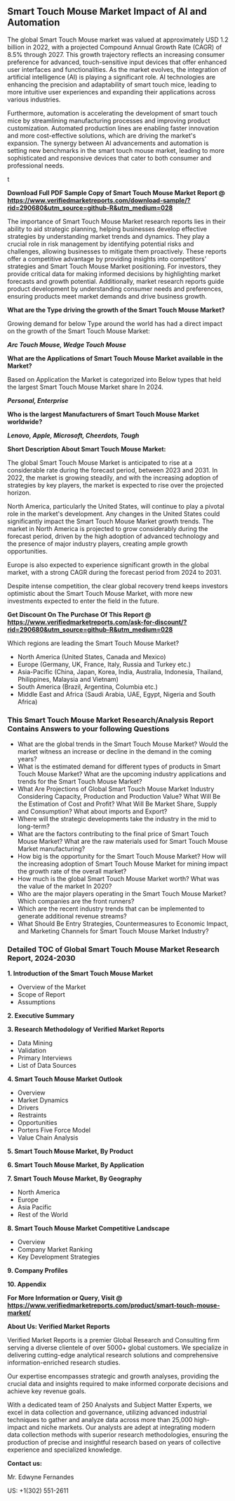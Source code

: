 <h2>Smart Touch Mouse Market Impact of AI and Automation</h2><p>The global Smart Touch Mouse market was valued at approximately USD 1.2 billion in 2022, with a projected Compound Annual Growth Rate (CAGR) of 8.5% through 2027. This growth trajectory reflects an increasing consumer preference for advanced, touch-sensitive input devices that offer enhanced user interfaces and functionalities. As the market evolves, the integration of artificial intelligence (AI) is playing a significant role. AI technologies are enhancing the precision and adaptability of smart touch mice, leading to more intuitive user experiences and expanding their applications across various industries.</p><p>Furthermore, automation is accelerating the development of smart touch mice by streamlining manufacturing processes and improving product customization. Automated production lines are enabling faster innovation and more cost-effective solutions, which are driving the market's expansion. The synergy between AI advancements and automation is setting new benchmarks in the smart touch mouse market, leading to more sophisticated and responsive devices that cater to both consumer and professional needs.</p>t</p><p id="" class=""><strong>Download Full PDF Sample Copy of Smart Touch Mouse Market Report @ <a href="https://www.verifiedmarketreports.com/download-sample/?rid=290680&utm_source=github-R&utm_medium=028" target="_blank">https://www.verifiedmarketreports.com/download-sample/?rid=290680&utm_source=github-R&utm_medium=028</a></strong></p><p>The importance of&nbsp;Smart Touch Mouse Market research reports lies in their ability to aid strategic planning, helping businesses develop effective strategies by understanding market trends and dynamics. They play a crucial role in risk management by identifying potential risks and challenges, allowing businesses to mitigate them proactively. These reports offer a competitive advantage by providing insights into competitors' strategies and Smart Touch Mouse Market positioning. For investors, they provide critical data for making informed decisions by highlighting market forecasts and growth potential. Additionally, market research reports guide product development by understanding consumer needs and preferences, ensuring products meet market demands and drive business growth.</p><p><strong>What are the&nbsp;Type driving the growth of the Smart Touch Mouse Market?</strong></p><p id="" class="">Growing demand for below Type around the world has had a direct impact on the growth of the Smart Touch Mouse Market:</p><em><strong>Arc Touch Mouse, Wedge Touch Mouse</strong></em></p><strong>What are the&nbsp;Applications&nbsp;of Smart Touch Mouse Market available in the Market?</strong></p><p id="" class="">Based on Application the Market is categorized into Below types that held the largest Smart Touch Mouse Market share In 2024.</p><em><strong>Personal, Enterprise</strong></em></p><strong>Who is the largest Manufacturers of Smart Touch Mouse Market worldwide?</strong></p><p><em><strong>Lenovo, Apple, Microsoft, Cheerdots, Tough</strong></em></p><p id="" class=""><strong>Short Description About Smart Touch Mouse Market:</strong></p><p>The global Smart Touch Mouse Market is anticipated to rise at a considerable rate during the forecast period, between 2023 and 2031. In 2022, the market is growing steadily, and with the increasing adoption of strategies by key players, the market is expected to rise over the projected horizon.</p><p>North America, particularly the United States, will continue to play a pivotal role in the market's development. Any changes in the United States could significantly impact the Smart Touch Mouse Market growth trends. The market in North America is projected to grow considerably during the forecast period, driven by the high adoption of advanced technology and the presence of major industry players, creating ample growth opportunities.</p><p>Europe is also expected to experience significant growth in the global market, with a strong CAGR during the forecast period from 2024 to 2031.</p><p>Despite intense competition, the clear global recovery trend keeps investors optimistic about the Smart Touch Mouse Market, with more new investments expected to enter the field in the future.</p><p id="" class=""><strong>Get Discount On The Purchase Of This Report @ <a href="https://www.verifiedmarketreports.com/ask-for-discount/?rid=290680&utm_source=github-R&utm_medium=028" target="_blank">https://www.verifiedmarketreports.com/ask-for-discount/?rid=290680&utm_source=github-R&utm_medium=028</a></strong></p>Which regions are leading the Smart Touch Mouse Market?</p><ul><li>North America (United States, Canada and Mexico)</li><li>Europe (Germany, UK, France, Italy, Russia and Turkey etc.)</li><li>Asia-Pacific (China, Japan, Korea, India, Australia, Indonesia, Thailand, Philippines, Malaysia and Vietnam)</li><li>South America (Brazil, Argentina, Columbia etc.)</li><li>Middle East and Africa (Saudi Arabia, UAE, Egypt, Nigeria and South Africa)</li></ul><h3 id="" class="">This Smart Touch Mouse Market Research/Analysis Report Contains Answers to your following Questions</h3><ul><li>What are the global trends in the Smart Touch Mouse Market? Would the market witness an increase or decline in the demand in the coming years?</li><li>What is the estimated demand for different types of products in Smart Touch Mouse Market? What are the upcoming industry applications and trends for the Smart Touch Mouse Market?</li><li>What Are Projections of Global Smart Touch Mouse Market Industry Considering Capacity, Production and Production Value? What Will Be the Estimation of Cost and Profit? What Will Be Market Share, Supply and Consumption? What about imports and Export?</li><li>Where will the strategic developments take the industry in the mid to long-term?</li><li>What are the factors contributing to the final price of Smart Touch Mouse Market? What are the raw materials used for Smart Touch Mouse Market manufacturing?</li><li>How big is the opportunity for the Smart Touch Mouse Market? How will the increasing adoption of Smart Touch Mouse Market for mining impact the growth rate of the overall market?</li><li>How much is the global Smart Touch Mouse Market worth? What was the value of the market In 2020?</li><li>Who are the major players operating in the Smart Touch Mouse Market? Which companies are the front runners?</li><li>Which are the recent industry trends that can be implemented to generate additional revenue streams?</li><li>What Should Be Entry Strategies, Countermeasures to Economic Impact, and Marketing Channels for Smart Touch Mouse Market Industry?</li></ul><h3 id="" class="">Detailed TOC of Global Smart Touch Mouse Market Research Report, 2024-2030</h3><p id="" class=""><strong>1. Introduction of the Smart Touch Mouse Market</strong></p><ul><li>Overview of the Market</li><li>Scope of Report</li><li>Assumptions</li></ul><p id="" class=""><strong>2. Executive Summary</strong></p><p id="" class=""><strong>3. Research Methodology of Verified Market Reports</strong></p><ul><li>Data Mining</li><li>Validation</li><li>Primary Interviews</li><li>List of Data Sources</li></ul><p id="" class=""><strong>4. Smart Touch Mouse Market Outlook</strong></p><ul><li>Overview</li><li>Market Dynamics</li><li>Drivers</li><li>Restraints</li><li>Opportunities</li><li>Porters Five Force Model</li><li>Value Chain Analysis</li></ul><p id="" class=""><strong>5. Smart Touch Mouse Market, By Product</strong></p><p id="" class=""><strong>6. Smart Touch Mouse Market, By Application</strong></p><p id="" class=""><strong>7. Smart Touch Mouse Market, By Geography</strong></p><ul><li>North America</li><li>Europe</li><li>Asia Pacific</li><li>Rest of the World</li></ul><p id="" class=""><strong>8. Smart Touch Mouse Market Competitive Landscape</strong></p><ul><li>Overview</li><li>Company Market Ranking</li><li>Key Development Strategies</li></ul><p id="" class=""><strong>9. Company Profiles</strong></p><p id="" class=""><strong>10. Appendix</strong></p><p id="" class=""><strong>For More Information or Query, Visit @ <a href="https://www.verifiedmarketreports.com/product/smart-touch-mouse-market/" target="_blank">https://www.verifiedmarketreports.com/product/smart-touch-mouse-market/</a></strong></p><p id="" class=""><strong>About Us: Verified Market Reports</strong></p><p id="" class="">Verified Market Reports is a premier Global Research and Consulting firm serving a diverse clientele of over 5000+ global customers. We specialize in delivering cutting-edge analytical research solutions and comprehensive information-enriched research studies.</p><p id="" class="">Our expertise encompasses strategic and growth analyses, providing the crucial data and insights required to make informed corporate decisions and achieve key revenue goals.</p><p id="" class="">With a dedicated team of 250 Analysts and Subject Matter Experts, we excel in data collection and governance, utilizing advanced industrial techniques to gather and analyze data across more than 25,000 high-impact and niche markets. Our analysts are adept at integrating modern data collection methods with superior research methodologies, ensuring the production of precise and insightful research based on years of collective experience and specialized knowledge.</p><p id="" class=""><strong>Contact us:</strong></p><p id="" class="">Mr. Edwyne Fernandes</p><p id="" class="">US: +1(302) 551-2611</p>
